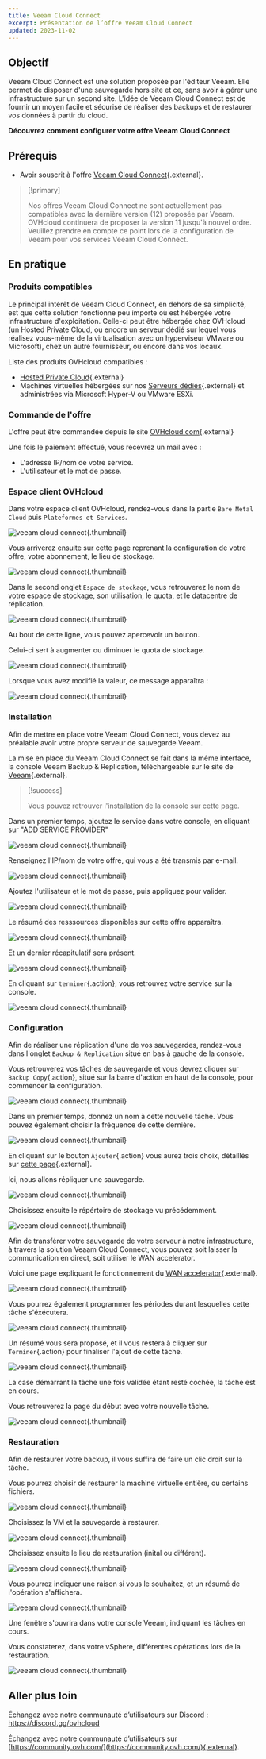 ```yaml
---
title: Veeam Cloud Connect
excerpt: Présentation de l’offre Veeam Cloud Connect
updated: 2023-11-02
---
```


## Objectif

Veeam Cloud Connect est une solution proposée par l'éditeur Veeam. Elle permet de disposer d'une sauvegarde hors site et ce, sans avoir à gérer une infrastructure sur un second site. L'idée de Veeam Cloud Connect est de fournir un moyen facile et sécurisé de réaliser des backups et de restaurer vos données à partir du cloud.

**Découvrez comment configurer votre offre Veeam Cloud Connect**

## Prérequis

- Avoir souscrit à l'offre [Veeam Cloud Connect](https://www.ovh.com/ca/fr/storage-solutions/veeam-cloud-connect/){.external}.

> [!primary]
>
> Nos offres Veeam Cloud Connect ne sont actuellement pas compatibles avec la dernière version (12) proposée par Veeam. OVHcloud continuera de proposer la version 11 jusqu'à nouvel ordre. Veuillez prendre en compte ce point lors de la configuration de Veeam pour vos services Veeam Cloud Connect.
>

## En pratique

### Produits compatibles

Le principal intérêt de Veeam Cloud Connect, en dehors de sa simplicité, est que cette solution fonctionne peu importe où est hébergée votre infrastructure d'exploitation. Celle-ci peut être hébergée chez OVHcloud (un Hosted Private Cloud, ou encore un serveur dédié sur lequel vous réalisez vous-même de la virtualisation avec un hyperviseur VMware ou Microsoft), chez un autre fournisseur, ou encore dans vos locaux.

Liste des produits OVHcloud compatibles :

- [Hosted Private Cloud](https://www.ovhcloud.com/fr-ca/enterprise/products/hosted-private-cloud/){.external}
- Machines virtuelles hébergées sur nos [Serveurs dédiés](https://www.ovh.com/ca/fr/serveurs-dedies/){.external} et administrées via Microsoft Hyper-V ou VMware ESXi.

### Commande de l'offre

L'offre peut être commandée depuis le site [OVHcloud.com](https://www.ovh.com/ca/fr/storage-solutions/veeam-cloud-connect/){.external}

Une fois le paiement effectué, vous recevrez un mail avec :

- L'adresse IP/nom de votre service.
- L'utilisateur et le mot de passe.

### Espace client OVHcloud

Dans votre espace client OVHcloud, rendez-vous dans la partie `Bare Metal Cloud` puis `Plateformes et Services`.

![veeam cloud connect](veeam-cloud-connect-manager-start1.png){.thumbnail}

Vous arriverez ensuite sur cette page reprenant la configuration de votre offre, votre abonnement, le lieu de stockage.

![veeam cloud connect](veeam-cloud-connect-manager1.png){.thumbnail}

Dans le second onglet `Espace de stockage`, vous retrouverez le nom de votre espace de stockage, son utilisation, le quota, et le datacentre de réplication.

![veeam cloud connect](veeam-cloud-connect-manager-espace1.png){.thumbnail}

Au bout de cette ligne, vous pouvez apercevoir un bouton.

Celui-ci sert à augmenter ou diminuer le quota de stockage.

![veeam cloud connect](veeam-cloud-connect-manager-modif-espace1.png){.thumbnail}

Lorsque vous avez modifié la valeur, ce message apparaîtra :

![veeam cloud connect](veeam-cloud-connect-manager-modif-espace-ok1.png){.thumbnail}

### Installation

Afin de mettre en place votre Veeam Cloud Connect, vous devez au préalable avoir votre propre serveur de sauvegarde Veeam.

La mise en place du Veeam Cloud Connect se fait dans la même interface, la console Veeam Backup & Replication, téléchargeable sur le site de [Veeam](https://www.veeam.com/){.external}.

> [!success]
>
> Vous pouvez retrouver l'installation de la console sur cette page.
>

Dans un premier temps, ajoutez le service dans votre console, en cliquant sur "ADD SERVICE PROVIDER"

![veeam cloud connect](veeam-cloud-connect-add-provider.png){.thumbnail}

Renseignez l'IP/nom de votre offre, qui vous a été transmis par e-mail.

![veeam cloud connect](veeam-cloud-connect-add-provider-ip.png){.thumbnail}

Ajoutez l'utilisateur et le mot de passe, puis appliquez pour valider.

![veeam cloud connect](veeam-cloud-connect-add-provider-login.png){.thumbnail}

Le résumé des resssources disponibles sur cette offre apparaîtra.

![veeam cloud connect](veeam-cloud-connect-add-provider-ressources.png){.thumbnail}

Et un dernier récapitulatif sera présent.

![veeam cloud connect](veeam-cloud-connect-add-provider-recap.png){.thumbnail}

En cliquant sur `terminer`{.action}, vous retrouvez votre service sur la console.

![veeam cloud connect](veeam-cloud-connect-add-provider-finish.png){.thumbnail}

### Configuration

Afin de réaliser une réplication d'une de vos sauvegardes, rendez-vous dans l'onglet `Backup & Replication` situé en bas à gauche de la console.

Vous retrouverez vos tâches de sauvegarde et vous devrez cliquer sur `Backup Copy`{.action}, situé sur la barre d'action en haut de la console, pour commencer la configuration.

![veeam cloud connect](veeam-cloud-connect-replicat.png){.thumbnail}

Dans un premier temps, donnez un nom à cette nouvelle tâche. Vous pouvez également choisir la fréquence de cette dernière.

![veeam cloud connect](veeam-cloud-connect-replicat-name.png){.thumbnail}

En cliquant sur le bouton `Ajouter`{.action} vous aurez trois choix, détaillés sur [cette page](https://helpcenter.veeam.com/docs/backup/vsphere/backup_copy_vms.html?ver=95){.external}.

Ici, nous allons répliquer une sauvegarde.

![veeam cloud connect](veeam-cloud-connect-replicat-select.png){.thumbnail}

Choisissez ensuite le répértoire de stockage vu précédemment.

![veeam cloud connect](veeam-cloud-connect-replicat-target.png){.thumbnail}

Afin de transférer votre sauvegarde de votre serveur à notre infrastructure, à travers la solution Veaam Cloud Connect, vous pouvez soit laisser la communication en direct, soit utiliser le WAN accelerator.

Voici une page expliquant le fonctionnement du [WAN accelerator](https://helpcenter.veeam.com/docs/backup/vsphere/wan_hiw.html?ver=95){.external}.

![veeam cloud connect](veeam-cloud-connect-replicat-data.png){.thumbnail}

Vous pourrez également programmer les périodes durant lesquelles cette tâche s'éxécutera.

![veeam cloud connect](veeam-cloud-connect-replicat-schedule.png){.thumbnail}

Un résumé vous sera proposé, et il vous restera à cliquer sur `Terminer`{.action} pour finaliser l'ajout de cette tâche.

![veeam cloud connect](veeam-cloud-connect-replicat-finish.png){.thumbnail}

La case démarrant la tâche une fois validée étant resté cochée, la tâche est en cours.

Vous retrouverez la page du début avec votre nouvelle tâche.

![veeam cloud connect](veeam-cloud-connect-replicat-cloud.png){.thumbnail}

### Restauration

Afin de restaurer votre backup, il vous suffira de faire un clic droit sur la tâche.

Vous pourrez choisir de restaurer la machine virtuelle entière, ou certains fichiers.

![veeam cloud connect](veeam-cloud-connect-restore.png){.thumbnail}

Choisissez la VM et la sauvegarde à restaurer.

![veeam cloud connect](veeam-cloud-connect-restore-select.png){.thumbnail}

Choisissez ensuite le lieu de restauration (inital ou différent).

![veeam cloud connect](veeam-cloud-connect-restore-mode.png){.thumbnail}

Vous pourrez indiquer une raison si vous le souhaitez, et un résumé de l'opération s'affichera.

![veeam cloud connect](veeam-cloud-connect-restore-resume.png){.thumbnail}

Une fenêtre s'ouvrira dans votre console Veeam, indiquant les tâches en cours.

Vous constaterez, dans votre vSphere, différentes opérations lors de la restauration.

![veeam cloud connect](veeam-cloud-connect-restore-done.png){.thumbnail}

## Aller plus loin

Échangez avec notre communauté d’utilisateurs sur Discord : <https://discord.gg/ovhcloud>

Échangez avec notre communauté d’utilisateurs sur [https://community.ovh.com/](https://community.ovh.com/){.external}.
